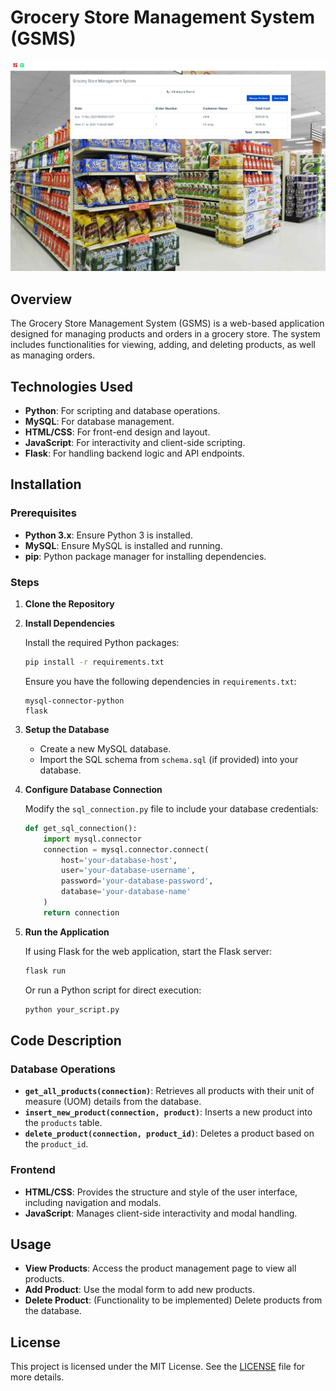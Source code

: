 # Grocery Store Management System (GSMS)

![GSMS Logo](homepage.png)

## Overview

The Grocery Store Management System (GSMS) is a web-based application designed for managing products and orders in a grocery store. The system includes functionalities for viewing, adding, and deleting products, as well as managing orders.

## Technologies Used

- **Python**: For scripting and database operations.
- **MySQL**: For database management.
- **HTML/CSS**: For front-end design and layout.
- **JavaScript**: For interactivity and client-side scripting.
- **Flask**: For handling backend logic and API endpoints.

## Installation

### Prerequisites

- **Python 3.x**: Ensure Python 3 is installed.
- **MySQL**: Ensure MySQL is installed and running.
- **pip**: Python package manager for installing dependencies.

### Steps

1. **Clone the Repository**

2. **Install Dependencies**

   Install the required Python packages:

   ```bash
   pip install -r requirements.txt
   ```

   Ensure you have the following dependencies in `requirements.txt`:

   ```
   mysql-connector-python
   flask
   ```

3. **Setup the Database**

   - Create a new MySQL database.
   - Import the SQL schema from `schema.sql` (if provided) into your database.

4. **Configure Database Connection**

   Modify the `sql_connection.py` file to include your database credentials:

   ```python
   def get_sql_connection():
       import mysql.connector
       connection = mysql.connector.connect(
           host='your-database-host',
           user='your-database-username',
           password='your-database-password',
           database='your-database-name'
       )
       return connection
   ```

5. **Run the Application**

   If using Flask for the web application, start the Flask server:

   ```bash
   flask run
   ```

   Or run a Python script for direct execution:

   ```bash
   python your_script.py
   ```

## Code Description

### Database Operations

- **`get_all_products(connection)`**: Retrieves all products with their unit of measure (UOM) details from the database.
- **`insert_new_product(connection, product)`**: Inserts a new product into the `products` table.
- **`delete_product(connection, product_id)`**: Deletes a product based on the `product_id`.

### Frontend

- **HTML/CSS**: Provides the structure and style of the user interface, including navigation and modals.
- **JavaScript**: Manages client-side interactivity and modal handling.

## Usage

- **View Products**: Access the product management page to view all products.
- **Add Product**: Use the modal form to add new products.
- **Delete Product**: (Functionality to be implemented) Delete products from the database.


## License

This project is licensed under the MIT License. See the [LICENSE](LICENSE) file for more details.



